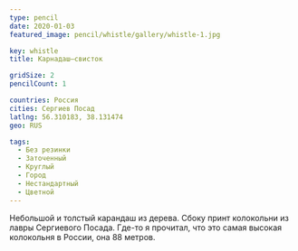 ```yaml
---
type: pencil
date: 2020-01-03
featured_image: pencil/whistle/gallery/whistle-1.jpg

key: whistle
title: Карнадаш–свисток

gridSize: 2
pencilCount: 1

countries: Россия
cities: Сергиев Посад
latlng: 56.310183, 38.131474
geo: RUS

tags:
  - Без резинки
  - Заточенный
  - Круглый
  - Город
  - Нестандартный
  - Цветной
---
```


Небольшой и толстый карандаш из дерева. Сбоку принт колокольни из лавры Сергиевого Посада. Где-то я прочитал, что это самая высокая колокольня в России, она 88 метров.